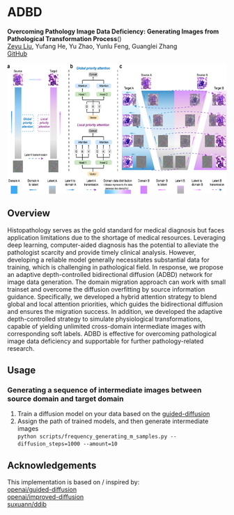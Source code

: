 # ADBD

**Overcoming Pathology Image Data Deficiency: Generating Images from Pathological Transformation Process**()<br/>
[Zeyu Liu](https://github.com/Rowerliu), Yufang He, Yu Zhao, Yunlu Feng, Guanglei Zhang<br/>
[GitHub](https://github.com/suxuann/ddib)

<img src="assets/ADBD.png" height="300" />

## Overview
Histopathology serves as the gold standard for medical diagnosis but faces application limitations 
due to the shortage of medical resources. Leveraging deep learning, computer-aided diagnosis 
has the potential to alleviate the pathologist scarcity and provide timely clinical analysis. 
However, developing a reliable model generally necessitates substantial data for training, 
which is challenging in pathological field. In response, we propose an adaptive depth-controlled 
bidirectional diffusion (ADBD) network for image data generation. The domain migration approach 
can work with small trainset and overcome the diffusion overfitting by source information guidance. 
Specifically, we developed a hybrid attention strategy to blend global and local attention priorities, 
which guides the bidirectional diffusion and ensures the migration success. In addition, we developed 
the adaptive depth-controlled strategy to simulate physiological transformations, capable of 
yielding unlimited cross-domain intermediate images with corresponding soft labels. ADBD is effective 
for overcoming pathological image data deficiency and supportable for further pathology-related research.

## Usage

### Generating a sequence of intermediate images between source domain and target domain
1. Train a diffusion model on your data based on the [guided-diffusion](https://github.com/openai/guided-diffusion)<br/>
2. Assign the path of trained models, and then generate intermediate images<br/>
`python scripts/frequency_generating_m_samples.py --diffusion_steps=1000 --amount=10`

## Acknowledgements
This implementation is based on / inspired by:<br/>
[openai/guided-diffusion](https://github.com/openai/guided-diffusion)<br/>
[openai/improved-diffusion](https://github.com/openai/improved-diffusion)<br/>
[suxuann/ddib](https://github.com/suxuann/ddib)